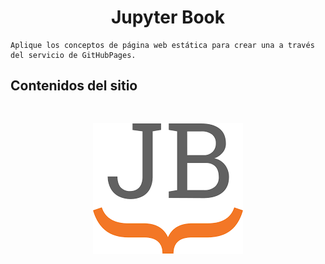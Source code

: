 # <center>Jupyter Book <center>

```{note}
Aplique los conceptos de página web estática para crear una a través del servicio de GitHubPages.
```
## Contenidos del sitio
```{tableofcontents}
```

## <center> ![Modelo_Proceso.png](jb.png) <center>

